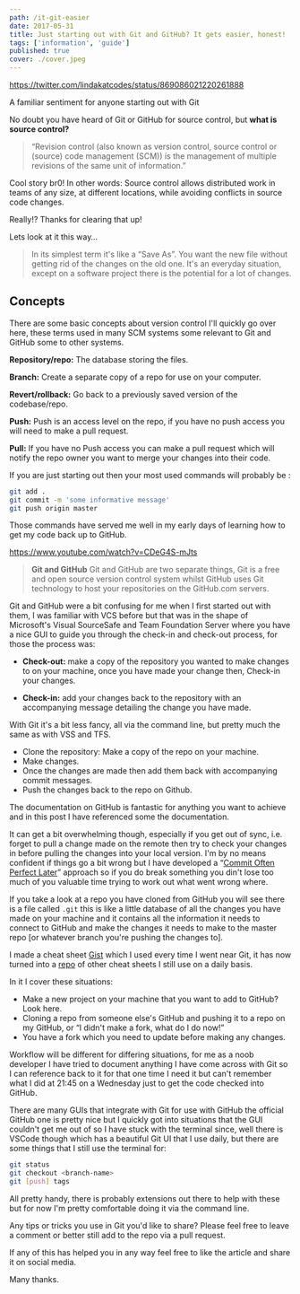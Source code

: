 ```yaml
---
path: /it-git-easier
date: 2017-05-31
title: Just starting out with Git and GitHub? It gets easier, honest!
tags: ['information', 'guide']
published: true
cover: ./cover.jpeg
---
```


https://twitter.com/lindakatcodes/status/869086021220261888

A familiar sentiment for anyone starting out with Git

No doubt you have heard of Git or GitHub for source control, but
**what is source control?**

> “Revision control (also known as version control, source control or
> (source) code management (SCM)) is the management of multiple
> revisions of the same unit of information.”

Cool story br0! In other words: Source control allows distributed work
in teams of any size, at different locations, while avoiding conflicts
in source code changes.

Really!? Thanks for clearing that up!

Lets look at it this way…

> In its simplest term it's like a “Save As”. You want the new file
> without getting rid of the changes on the old one. It's an everyday
> situation, except on a software project there is the potential for a
> lot of changes.

## Concepts

There are some basic concepts about version control I'll quickly go
over here, these terms used in many SCM systems some relevant to Git
and GitHub some to other systems.

**Repository/repo:** The database storing the files.

**Branch:** Create a separate copy of a repo for use on your computer.

**Revert/rollback:** Go back to a previously saved version of the
codebase/repo.

**Push:** Push is an access level on the repo, if you have no push
access you will need to make a pull request.

**Pull:** If you have no Push access you can make a pull request which
will notify the repo owner you want to merge your changes into their
code.

If you are just starting out then your most used commands will
probably be :

```bash
git add .
git commit -m 'some informative message'
git push origin master
```

Those commands have served me well in my early days of learning how to
get my code back up to GitHub.

https://www.youtube.com/watch?v=CDeG4S-mJts

> **Git and GitHub** Git and GitHub are two separate things, Git is a
> free and open source version control system whilst GitHub uses Git
> technology to host your repositories on the GitHub.com servers.

Git and GitHub were a bit confusing for me when I first started out
with them, I was familiar with VCS before but that was in the shape of
Microsoft's Visual SourceSafe and Team Foundation Server where you
have a nice GUI to guide you through the check-in and check-out
process, for those the process was:

- **Check-out:** make a copy of the repository you wanted to make
  changes to on your machine, once you have made your change then,
  Check-in your changes.

- **Check-in:** add your changes back to the repository with an
  accompanying message detailing the change you have made.

With Git it's a bit less fancy, all via the command line, but pretty
much the same as with VSS and TFS.

- Clone the repository: Make a copy of the repo on your machine.
- Make changes.
- Once the changes are made then add them back with accompanying
  commit messages.
- Push the changes back to the repo on Github.

The documentation on GitHub is fantastic for anything you want to
achieve and in this post I have referenced some the documentation.

It can get a bit overwhelming though, especially if you get out of
sync, i.e. forget to pull a change made on the remote then try to
check your changes in before pulling the changes into your local
version. I'm by no means confident if things go a bit wrong but I have
developed a “[Commit Often Perfect Later]” approach so if you do break
something you din't lose too much of you valuable time trying to work
out what went wrong where.

If you take a look at a repo you have cloned from GitHub you will see
there is a file called `.git` this is like a little database of all
the changes you have made on your machine and it contains all the
information it needs to connect to GitHub and make the changes it
needs to make to the master repo [or whatever branch you're pushing
the changes to].

I made a cheat sheet [Gist] which I used every time I went near Git,
it has now turned into a [repo] of other cheat sheets I still use on a
daily basis.

In it I cover these situations:

- Make a new project on your machine that you want to add to GitHub?
  Look here.
- Cloning a repo from someone else's GitHub and pushing it to a repo
  on my GitHub, or “I didn't make a fork, what do I do now!”
- You have a fork which you need to update before making any changes.

Workflow will be different for differing situations, for me as a noob
developer I have tried to document anything I have come across with
Git so I can reference back to it for that one time I need it but
can't remember what I did at 21:45 on a Wednesday just to get the code
checked into GitHub.

There are many GUIs that integrate with Git for use with GitHub the
official GitHub one is pretty nice but I quickly got into situations
that the GUI couldn't get me out of so I have stuck with the terminal
since, well there is VSCode though which has a beautiful Git UI that I
use daily, but there are some things that I still use the terminal
for:

```bash
git status
git checkout <branch-name>
git [push] tags
```

All pretty handy, there is probably extensions out there to help with
these but for now I'm pretty comfortable doing it via the command
line.

Any tips or tricks you use in Git you'd like to share? Please feel
free to leave a comment or better still add to the repo via a pull
request.

If any of this has helped you in any way feel free to like the article
and share it on social media.

Many thanks.

<!-- LINKS -->

[commit often perfect later]:
  https://gist.github.com/SethRobertson/1540906/68feeabfe906ec1eb893e4fa45f402795ed6e62c#commit
[gist]:
  https://gist.github.com/spences10/5c492e197e95158809a83650ff97fc3a#useful-git-commands
[repo]: https://github.com/spences10/cheat-sheets

